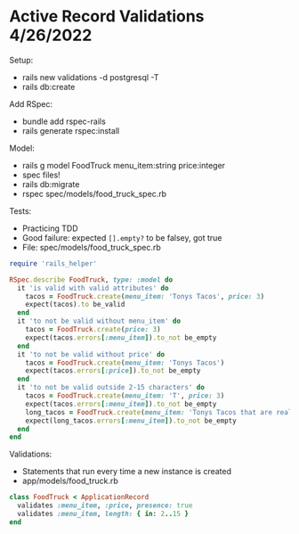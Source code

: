 # Active Record Validations 4/26/2022

Setup:
- rails new validations -d postgresql -T
- rails db:create

Add RSpec:
- bundle add rspec-rails
- rails generate rspec:install

Model:
- rails g model FoodTruck menu_item:string price:integer
- spec files!
- rails db:migrate
- rspec spec/models/food_truck_spec.rb

Tests:
- Practicing TDD
- Good failure: expected `[].empty?` to be falsey, got true
- File: spec/models/food_truck_spec.rb
```ruby
require 'rails_helper'

RSpec.describe FoodTruck, type: :model do
  it 'is valid with valid attributes' do
    tacos = FoodTruck.create(menu_item: 'Tonys Tacos', price: 3)
    expect(tacos).to be_valid
  end
  it 'to not be valid without menu_item' do
    tacos = FoodTruck.create(price: 3)
    expect(tacos.errors[:menu_item]).to_not be_empty
  end
  it 'to not be valid without price' do
    tacos = FoodTruck.create(menu_item: 'Tonys Tacos')
    expect(tacos.errors[:price]).to_not be_empty
  end
  it 'to not be valid outside 2-15 characters' do
    tacos = FoodTruck.create(menu_item: 'T', price: 3)
    expect(tacos.errors[:menu_item]).to_not be_empty
    long_tacos = FoodTruck.create(menu_item: 'Tonys Tacos that are really, really great!', price: 3)
    expect(long_tacos.errors[:menu_item]).to_not be_empty
  end
end
```

Validations:
- Statements that run every time a new instance is created
- app/models/food_truck.rb
```ruby
class FoodTruck < ApplicationRecord
  validates :menu_item, :price, presence: true
  validates :menu_item, length: { in: 2..15 }
end
```
